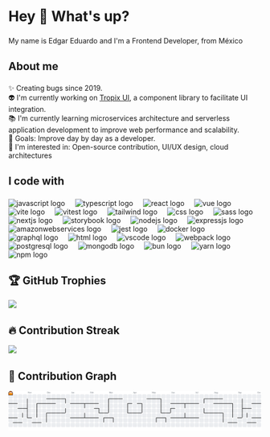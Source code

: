 <h1 align="left">Hey 👋 What's up?</h1>

###

<p align="left">My name is Edgar Eduardo and I'm a Frontend Developer, from México</p>

###

<h2 align="left">About me</h2>

###

  ✨ Creating bugs since 2019.<br>
  👽 I'm currently working on [Tropix UI](https://tropix-ui-docs.vercel.app/), a component library to facilitate UI integration.<br>
  📚 I'm currently learning microservices architecture and serverless application development to improve web performance and scalability.<br>
  🎯 Goals: Improve day by day as a developer.<br>
  👀 I'm interested in: Open-source contribution, UI/UX design, cloud architectures</p>

###

<h2 align="left">I code with</h2>

###

<div align="left">
  <img src="https://cdn.jsdelivr.net/gh/devicons/devicon/icons/javascript/javascript-original.svg" height="40" alt="javascript logo"  />
  <img width="12" />
  <img src="https://cdn.jsdelivr.net/gh/devicons/devicon/icons/typescript/typescript-original.svg" height="40" alt="typescript logo"  />
  <img width="12" />
  <img src="https://cdn.jsdelivr.net/gh/devicons/devicon/icons/react/react-original.svg" height="40" alt="react logo"  />
  <img width="12" />
  <img src="https://skillicons.dev/icons?i=vue" height="40" alt="vue logo"  />
  <img width="12" />
  <img src="https://skillicons.dev/icons?i=vite" height="40" alt="vite logo"  />
  <img width="12" />
  <img src="https://skillicons.dev/icons?i=vitest" height="40" alt="vitest logo"  />
  <img width="12" />
  <img src="https://skillicons.dev/icons?i=tailwind" height="40" alt="tailwind logo"  />
  <img width="12" />
  <img src="https://skillicons.dev/icons?i=css" height="40" alt="css logo"  />
  <img width="12" />
  <img src="https://skillicons.dev/icons?i=sass" height="40" alt="sass logo"  />
  <img width="12" />
  <img src="https://cdn.jsdelivr.net/gh/devicons/devicon/icons/nextjs/nextjs-original.svg" height="40" alt="nextjs logo"  />
  <img width="12" />
  <img src="https://cdn.jsdelivr.net/gh/devicons/devicon/icons/storybook/storybook-original.svg" height="40" alt="storybook logo"  />
  <img width="12" />
  <img src="https://cdn.jsdelivr.net/gh/devicons/devicon/icons/nodejs/nodejs-original.svg" height="40" alt="nodejs logo"  />
  <img width="12" />
   <img src="https://skillicons.dev/icons?i=expressjs" height="40" alt="expressjs logo"  />
  <img width="12" />
  <img src="https://skillicons.dev/icons?i=aws" height="40" alt="amazonwebservices logo"  />
  <img width="12" />
  <img src="https://cdn.jsdelivr.net/gh/devicons/devicon/icons/jest/jest-plain.svg" height="40" alt="jest logo"  />
  <img width="12" />
  <img src="https://skillicons.dev/icons?i=docker" height="40" alt="docker logo"  />
  <img width="12" />
  <img src="https://skillicons.dev/icons?i=graphql" height="40" alt="graphql logo"  />
  <img width="12" />
  <img src="https://skillicons.dev/icons?i=html" height="40" alt="html logo"  />
  <img width="12" />
  <img src="https://skillicons.dev/icons?i=vscode" height="40" alt="vscode logo"  />
  <img width="12" />
  <img src="https://skillicons.dev/icons?i=webpack" height="40" alt="webpack logo"  />
  <img width="12" />
  <img src="https://skillicons.dev/icons?i=postgresql" height="40" alt="postgresql logo"  />
  <img width="12" />
  <img src="https://skillicons.dev/icons?i=mongodb" height="40" alt="mongodb logo"  />
  <img width="12" />
  <img src="https://skillicons.dev/icons?i=bun" height="40" alt="bun logo"  />
  <img width="12" />
  <img src="https://skillicons.dev/icons?i=yarn" height="40" alt="yarn logo"  />
  <img width="12" />
  <img src="https://skillicons.dev/icons?i=npm" height="40" alt="npm logo"  />
</div>

## 🏆 GitHub Trophies

<!-- ⚠️ Important: Replace 'eduardo-talavera' with your actual GitHub username in the URL below -->
<p align="left">
  <img src="https://github-profile-trophy.vercel.app/?username=eduardo-talavera&theme=juicyfresh&column=7&margin-w=15&margin-h=15" />
</p>

## 🔥 Contribution Streak

<!-- ⚠️ Important: Replace 'eduardo-talavera' with your actual GitHub username in the URL below -->
<div align="left">
  <img src="https://github-readme-streak-stats.herokuapp.com/?user=eduardo-talavera&theme=radical&hide_border=false" />
</div>

## 👾 Contribution Graph
<picture>
  <source media="(prefers-color-scheme: dark)" srcset="https://raw.githubusercontent.com/eduardo-talavera/eduardo-talavera/output/pacman-contribution-graph-dark.svg">
  <source media="(prefers-color-scheme: light)" srcset="https://raw.githubusercontent.com/eduardo-talavera/eduardo-talavera/output/pacman-contribution-graph.svg">
  <img alt="pacman contribution graph" src="https://raw.githubusercontent.com/eduardo-talavera/eduardo-talavera/output/pacman-contribution-graph.svg">
</picture>

###

